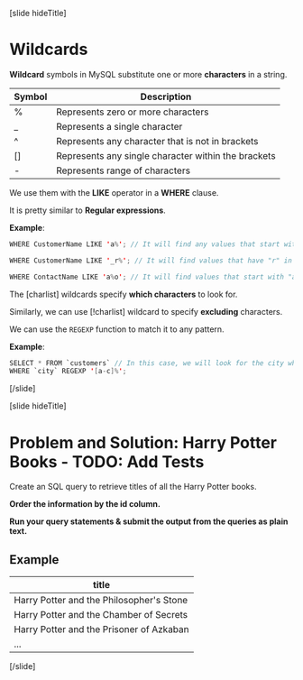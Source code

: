 [slide hideTitle]

# Wildcards

**Wildcard** symbols in MySQL substitute one or more **characters** in a string.

| Symbol | Description |
| --- | --- |
| % | Represents zero or more characters |
| _ | Represents a single character |
| ^ | Represents any character that is not in brackets |
| [] | Represents any single character within the brackets |
| - | Represents range of characters |

We use them with the **LIKE** operator in a **WHERE** clause. 

It is pretty similar to **Regular expressions**.

**Example**:

``` java
WHERE CustomerName LIKE 'a%'; // It will find any values that start with "a" (Customer name in our case)
```

``` java
WHERE CustomerName LIKE '_r%'; // It will find values that have "r" in second position
```

``` java
WHERE ContactName LIKE 'a%o'; // It will find values that start with "a", and end with "o".
```

The \[charlist\] wildcards specify **which characters** to look for.

Similarly, we can use \[!charlist\] wildcard to specify **excluding** characters.

We can use the `REGEXP` function to match it to any pattern.

**Example**:

``` java
SELECT * FROM `customers` // In this case, we will look for the city which is "a" , "b" or "c".
WHERE `city` REGEXP '[a-c]%'; 
```

[/slide]


[slide hideTitle]
# Problem and Solution: Harry Potter Books - TODO: Add Tests

Create an SQL query to retrieve titles of all the Harry Potter books. 

**Order the information by the id column.** 

**Run your query statements & submit the output from the queries as plain text.**

## Example

| title |
| --- |
| Harry Potter and the Philosopher's Stone |
| Harry Potter and the Chamber of Secrets |
| Harry Potter and the Prisoner of Azkaban |
| ... |

[/slide]


